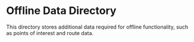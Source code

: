 
# Offline Data Directory
This directory stores additional data required for offline functionality, such as points of interest and route data.
